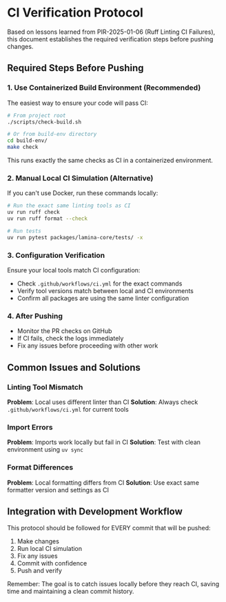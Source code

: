 # CI Verification Protocol

Based on lessons learned from PIR-2025-01-06 (Ruff Linting CI Failures), this document establishes the required verification steps before pushing changes.

## Required Steps Before Pushing

### 1. Use Containerized Build Environment (Recommended)
The easiest way to ensure your code will pass CI:

```bash
# From project root
./scripts/check-build.sh

# Or from build-env directory
cd build-env/
make check
```

This runs exactly the same checks as CI in a containerized environment.

### 2. Manual Local CI Simulation (Alternative)
If you can't use Docker, run these commands locally:

```bash
# Run the exact same linting tools as CI
uv run ruff check
uv run ruff format --check

# Run tests
uv run pytest packages/lamina-core/tests/ -x
```

### 3. Configuration Verification
Ensure your local tools match CI configuration:
- Check `.github/workflows/ci.yml` for the exact commands
- Verify tool versions match between local and CI environments
- Confirm all packages are using the same linter configuration

### 4. After Pushing
- Monitor the PR checks on GitHub
- If CI fails, check the logs immediately
- Fix any issues before proceeding with other work

## Common Issues and Solutions

### Linting Tool Mismatch
**Problem**: Local uses different linter than CI
**Solution**: Always check `.github/workflows/ci.yml` for current tools

### Import Errors
**Problem**: Imports work locally but fail in CI
**Solution**: Test with clean environment using `uv sync`

### Format Differences
**Problem**: Local formatting differs from CI
**Solution**: Use exact same formatter version and settings as CI

## Integration with Development Workflow

This protocol should be followed for EVERY commit that will be pushed:
1. Make changes
2. Run local CI simulation
3. Fix any issues
4. Commit with confidence
5. Push and verify

Remember: The goal is to catch issues locally before they reach CI, saving time and maintaining a clean commit history.